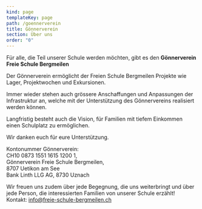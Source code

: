 ```yaml
---
kind: page
templateKey: page
path: /goennerverein
title: Gönnerverein
section: Über uns
order: "0"
---
```

Für alle, die Teil unserer Schule werden möchten, gibt es den **Gönnerverein Freie Schule Bergmeilen**

Der Gönnerverein ermöglicht der Freien Schule Bergmeilen Projekte wie Lager, Projektwochen und Exkursionen.

Immer wieder stehen auch grössere Anschaffungen und Anpassungen der Infrastruktur an, welche mit der Unterstützung des Gönnervereins realisiert werden können. 



Langfristig besteht auch die Vision, für Familien mit tiefem Einkommen einen Schulplatz zu ermöglichen. 

Wir danken euch für eure Unterstützung.

Kontonummer Gönnerverein:\
CH10 0873 1551 1615 1200 1, \
Gönnerverein Freie Schule Bergmeilen, \
8707 Uetikon am See\
Bank Linth LLG AG, 8730 Uznach

Wir freuen uns zudem über jede Begegnung, die uns weiterbringt und über jede Person, die interessierten Familien von unserer Schule erzählt!\
Kontakt: info@freie-schule-bergmeilen.ch